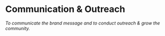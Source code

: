
# Communication & Outreach

_To communicate the brand message and to conduct outreach & grow the community._


